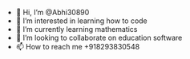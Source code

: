 - 👋 Hi, I’m @Abhi30890
- 👀 I’m interested in learning how to code 
- 🌱 I’m currently learning mathematics
- 💞️ I’m looking to collaborate on education software
- 📫 How to reach me +918293830548

<!---
Abhi30890/Abhi30890 is a ✨ special ✨ repository because its `README.md` (this file) appears on your GitHub profile.
You can click the Preview link to take a look at your changes.
--->
